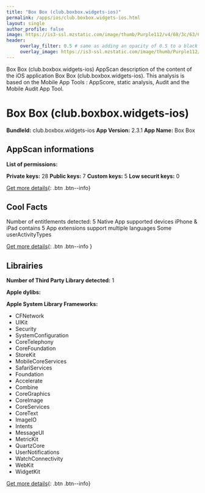 ```yaml
---
title: "Box Box (club.boxbox.widgets-ios)"
permalink: /apps/ios/club.boxbox.widgets-ios.html
layout: single
author_profile: false
image: https://is3-ssl.mzstatic.com/image/thumb/Purple112/v4/68/3c/63/683c6351-3e04-9328-ae08-53108d98a5b8/AppIcon-0-1x_U007emarketing-0-7-0-85-220.png/512x512bb.jpg
header: 
     overlay_filter: 0.5 # same as adding an opacity of 0.5 to a black background
     overlay_image: https://is3-ssl.mzstatic.com/image/thumb/Purple112/v4/68/3c/63/683c6351-3e04-9328-ae08-53108d98a5b8/AppIcon-0-1x_U007emarketing-0-7-0-85-220.png/512x512bb.jpg
---
```

Box Box (club.boxbox.widgets-ios) AppScan description of the content of the iOS application Box Box (club.boxbox.widgets-ios). This analysis is based on the Mobile App Tools : AppScore, static analysis, Audit and the Mobile Audit App Tool.

# Box Box (club.boxbox.widgets-ios)

**BundleId:** club.boxbox.widgets-ios
**App Version:** 2.3.1
**App Name:** Box Box


## AppScan informations 

**List of permissions:** 
  
  
**Private keys:** 28
**Public keys:** 7
**Custom keys:** 5
**Low securit keys:** 0
  
[Get more details](/pricing.html){: .btn .btn--info}

## Cool Facts

Number of entitlements detected: 5
Native App
supported devices iPhone & iPad
contains 5 App extensions
support multiple languages
Some userActivityTypes
  
[Get more details](/pricing.html){: .btn .btn--info }

## Librairies 
**Number of Third Party Library detected:** 1


**Apple dylibs:**


**Apple System Library Frameworks:**
- CFNetwork
- UIKit
- Security
- SystemConfiguration
- CoreTelephony
- CoreFoundation
- StoreKit
- MobileCoreServices
- SafariServices
- Foundation
- Accelerate
- Combine
- CoreGraphics
- CoreImage
- CoreServices
- CoreText
- ImageIO
- Intents
- MessageUI
- MetricKit
- QuartzCore
- UserNotifications
- WatchConnectivity
- WebKit
- WidgetKit


  
[Get more details](/pricing.html){: .btn .btn--info}

